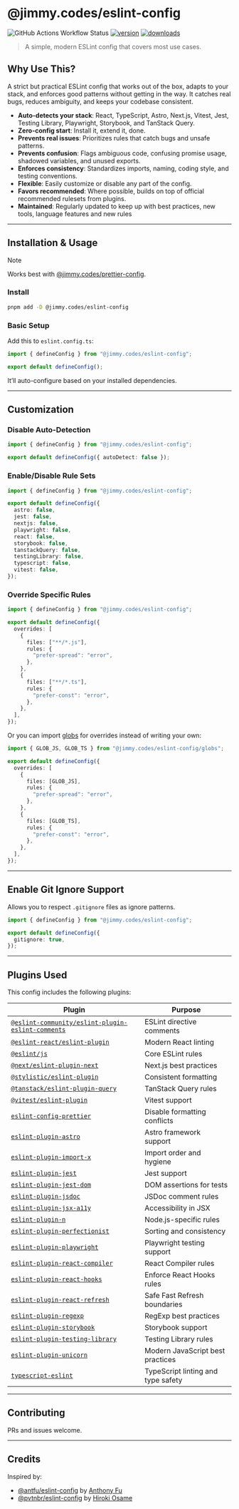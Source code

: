 # @jimmy.codes/eslint-config

![GitHub Actions Workflow Status](https://img.shields.io/github/actions/workflow/status/jimmy-guzman/eslint-config/cd.yml?style=flat-square&logo=github-actions)
[![version](https://img.shields.io/npm/v/@jimmy.codes/eslint-config.svg?logo=npm&style=flat-square)](https://www.npmjs.com/package/@jimmy.codes/eslint-config)
[![downloads](https://img.shields.io/npm/dm/@jimmy.codes/eslint-config.svg?logo=npm&style=flat-square)](http://www.npmtrends.com/@jimmy.codes/eslint-config)

> A simple, modern ESLint config that covers most use cases.

## Why Use This?

A strict but practical ESLint config that works out of the box, adapts to your stack, and enforces good patterns without getting in the way. It catches real bugs, reduces ambiguity, and keeps your codebase consistent.

- **Auto-detects your stack**: React, TypeScript, Astro, Next.js, Vitest, Jest, Testing Library, Playwright, Storybook, and TanStack Query.
- **Zero-config start**: Install it, extend it, done.
- **Prevents real issues**: Prioritizes rules that catch bugs and unsafe patterns.
- **Prevents confusion**: Flags ambiguous code, confusing promise usage, shadowed variables, and unused exports.
- **Enforces consistency**: Standardizes imports, naming, coding style, and testing conventions.
- **Flexible**: Easily customize or disable any part of the config.
- **Favors recommended**: Where possible, builds on top of official recommended rulesets from plugins.
- **Maintained**: Regularly updated to keep up with best practices, new tools, language features and new rules

---

## Installation & Usage

> [!NOTE]  
> Works best with [@jimmy.codes/prettier-config](https://github.com/jimmy-guzman/prettier-config).

### Install

```sh
pnpm add -D @jimmy.codes/eslint-config
```

### Basic Setup

Add this to `eslint.config.ts`:

```ts
import { defineConfig } from "@jimmy.codes/eslint-config";

export default defineConfig();
```

It’ll auto-configure based on your installed dependencies.

---

## Customization

### Disable Auto-Detection

```ts
import { defineConfig } from "@jimmy.codes/eslint-config";

export default defineConfig({ autoDetect: false });
```

### Enable/Disable Rule Sets

```ts
import { defineConfig } from "@jimmy.codes/eslint-config";

export default defineConfig({
  astro: false,
  jest: false,
  nextjs: false,
  playwright: false,
  react: false,
  storybook: false,
  tanstackQuery: false,
  testingLibrary: false,
  typescript: false,
  vitest: false,
});
```

### Override Specific Rules

```ts
import { defineConfig } from "@jimmy.codes/eslint-config";

export default defineConfig({
  overrides: [
    {
      files: ["**/*.js"],
      rules: {
        "prefer-spread": "error",
      },
    },
    {
      files: ["**/*.ts"],
      rules: {
        "prefer-const": "error",
      },
    },
  ],
});
```

Or you can import [globs](src/globs.ts) for overrides instead of writing your own:

```ts
import { GLOB_JS, GLOB_TS } from "@jimmy.codes/eslint-config/globs";

export default defineConfig({
  overrides: [
    {
      files: [GLOB_JS],
      rules: {
        "prefer-spread": "error",
      },
    },
    {
      files: [GLOB_TS],
      rules: {
        "prefer-const": "error",
      },
    },
  ],
});
```

---

## Enable Git Ignore Support

Allows you to respect `.gitignore` files as ignore patterns.

```ts
import { defineConfig } from "@jimmy.codes/eslint-config";

export default defineConfig({
  gitignore: true,
});
```

---

## Plugins Used

This config includes the following plugins:

| Plugin                                                                                                                | Purpose                            |
| --------------------------------------------------------------------------------------------------------------------- | ---------------------------------- |
| [`@eslint-community/eslint-plugin-eslint-comments`](https://eslint-community.github.io/eslint-plugin-eslint-comments) | ESLint directive comments          |
| [`@eslint-react/eslint-plugin`](https://eslint-react.xyz/)                                                            | Modern React linting               |
| [`@eslint/js`](https://eslint.org/docs/latest/rules/)                                                                 | Core ESLint rules                  |
| [`@next/eslint-plugin-next`](https://nextjs.org/docs/basic-features/eslint)                                           | Next.js best practices             |
| [`@stylistic/eslint-plugin`](https://eslint.style/)                                                                   | Consistent formatting              |
| [`@tanstack/eslint-plugin-query`](https://tanstack.com/query/latest/docs/eslint/eslint-plugin-query)                  | TanStack Query rules               |
| [`@vitest/eslint-plugin`](https://github.com/vitest-dev/eslint-plugin-vitest)                                         | Vitest support                     |
| [`eslint-config-prettier`](https://github.com/prettier/eslint-config-prettier)                                        | Disable formatting conflicts       |
| [`eslint-plugin-astro`](https://ota-meshi.github.io/eslint-plugin-astro/)                                             | Astro framework support            |
| [`eslint-plugin-import-x`](https://github.com/un-ts/eslint-plugin-import-x)                                           | Import order and hygiene           |
| [`eslint-plugin-jest`](https://github.com/jest-community/eslint-plugin-jest)                                          | Jest support                       |
| [`eslint-plugin-jest-dom`](https://github.com/testing-library/eslint-plugin-jest-dom)                                 | DOM assertions for tests           |
| [`eslint-plugin-jsdoc`](https://github.com/gajus/eslint-plugin-jsdoc)                                                 | JSDoc comment rules                |
| [`eslint-plugin-jsx-a11y`](https://github.com/jsx-eslint/eslint-plugin-jsx-a11y)                                      | Accessibility in JSX               |
| [`eslint-plugin-n`](https://github.com/eslint-community/eslint-plugin-n)                                              | Node.js-specific rules             |
| [`eslint-plugin-perfectionist`](https://perfectionist.dev)                                                            | Sorting and consistency            |
| [`eslint-plugin-playwright`](https://github.com/playwright-community/eslint-plugin-playwright)                        | Playwright testing support         |
| [`eslint-plugin-react-compiler`](https://www.npmjs.com/package/eslint-plugin-react-compiler)                          | React Compiler rules               |
| [`eslint-plugin-react-hooks`](https://www.npmjs.com/package/eslint-plugin-react-hooks)                                | Enforce React Hooks rules          |
| [`eslint-plugin-react-refresh`](https://github.com/ArnaudBarre/eslint-plugin-react-refresh)                           | Safe Fast Refresh boundaries       |
| [`eslint-plugin-regexp`](https://ota-meshi.github.io/eslint-plugin-regexp/)                                           | RegExp best practices              |
| [`eslint-plugin-storybook`](https://github.com/storybookjs/eslint-plugin-storybook)                                   | Storybook support                  |
| [`eslint-plugin-testing-library`](https://github.com/testing-library/eslint-plugin-testing-library)                   | Testing Library rules              |
| [`eslint-plugin-unicorn`](https://github.com/sindresorhus/eslint-plugin-unicorn)                                      | Modern JavaScript best practices   |
| [`typescript-eslint`](https://typescript-eslint.io/)                                                                  | TypeScript linting and type safety |

---

## Contributing

PRs and issues welcome.

---

## Credits

Inspired by:

- [@antfu/eslint-config](https://github.com/antfu/eslint-config) by [Anthony Fu](https://antfu.me)
- [@pvtnbr/eslint-config](https://github.com/privatenumber/eslint-config) by [Hiroki Osame](https://hirok.io)
